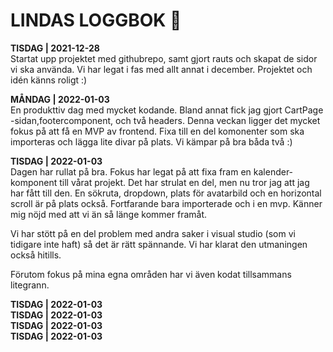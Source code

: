 # LINDAS LOGGBOK  📒

**TISDAG | 2021-12-28**<br>
Startat upp projektet med githubrepo, samt gjort rauts och skapat de sidor vi ska använda. Vi har legat i fas med allt annat i december. Projektet och idén känns roligt :)

**MÅNDAG | 2022-01-03**<br>
En produkttiv dag med mycket kodande. Bland annat fick jag gjort CartPage -sidan,footercomponent, och två headers. Denna veckan ligger det mycket fokus på att få en MVP av frontend. Fixa till en del komonenter som ska importeras och lägga lite divar på plats. Vi kämpar på bra båda två :) 

**TISDAG | 2022-01-03**<br>
Dagen har rullat på bra. Fokus har legat på att fixa fram en kalender-komponent till vårat projekt. Det har strulat en del, men nu tror jag att jag har fått till den. 
En sökruta, dropdown, plats för avatarbild och en horizontal scroll är på plats också. Fortfarande bara importerade och i en mvp. Känner mig nöjd med att vi än så länge kommer framåt. 

Vi har stött på en del problem med andra saker i visual studio (som vi tidigare inte haft) så det är rätt spännande. Vi har klarat den utmaningen också hitills.

Förutom fokus på mina egna områden har vi även kodat tillsammans litegrann.

**TISDAG | 2022-01-03**<br>
**TISDAG | 2022-01-03**<br>
**TISDAG | 2022-01-03**<br>
**TISDAG | 2022-01-03**<br>